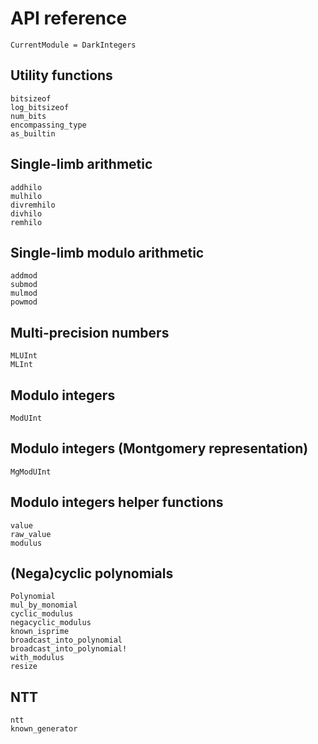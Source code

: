 # API reference

```@meta
CurrentModule = DarkIntegers
```

## Utility functions

```@docs
bitsizeof
log_bitsizeof
num_bits
encompassing_type
as_builtin
```


## Single-limb arithmetic

```@docs
addhilo
mulhilo
divremhilo
divhilo
remhilo
```


## Single-limb modulo arithmetic

```@docs
addmod
submod
mulmod
powmod
```


## Multi-precision numbers

```@docs
MLUInt
MLInt
```


## Modulo integers

```@docs
ModUInt
```


## Modulo integers (Montgomery representation)

```@docs
MgModUInt
```


## Modulo integers helper functions

```@docs
value
raw_value
modulus
```


## (Nega)cyclic polynomials

```@docs
Polynomial
mul_by_monomial
cyclic_modulus
negacyclic_modulus
known_isprime
broadcast_into_polynomial
broadcast_into_polynomial!
with_modulus
resize
```

## NTT

```@docs
ntt
known_generator
```

